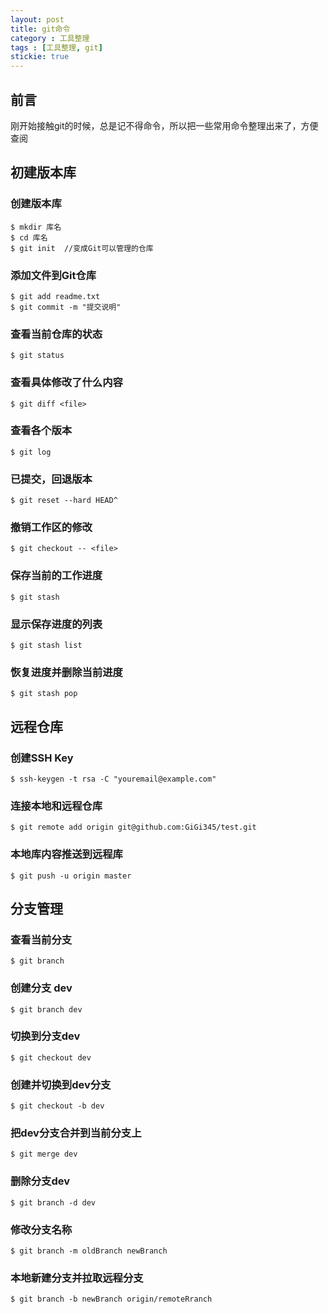```yaml
---
layout: post
title: git命令
category : 工具整理
tags : [工具整理, git]
stickie: true
---
```


## 前言

刚开始接触git的时候，总是记不得命令，所以把一些常用命令整理出来了，方便查阅
 
## 初建版本库
### 创建版本库
    $ mkdir 库名
    $ cd 库名
    $ git init  //变成Git可以管理的仓库
### 添加文件到Git仓库
    $ git add readme.txt
    $ git commit -m "提交说明"
### 查看当前仓库的状态
    $ git status
### 查看具体修改了什么内容
    $ git diff <file>
### 查看各个版本
    $ git log
### 已提交，回退版本
    $ git reset --hard HEAD^
### 撤销工作区的修改
    $ git checkout -- <file>
### 保存当前的工作进度
    $ git stash
### 显示保存进度的列表
    $ git stash list
### 恢复进度并删除当前进度
    $ git stash pop

## 远程仓库
### 创建SSH Key
    $ ssh-keygen -t rsa -C "youremail@example.com"
### 连接本地和远程仓库
    $ git remote add origin git@github.com:GiGi345/test.git
### 本地库内容推送到远程库
    $ git push -u origin master

## 分支管理
### 查看当前分支
    $ git branch
### 创建分支 dev
    $ git branch dev
### 切换到分支dev
    $ git checkout dev
### 创建并切换到dev分支
    $ git checkout -b dev
### 把dev分支合并到当前分支上
    $ git merge dev
### 删除分支dev
    $ git branch -d dev
### 修改分支名称
    $ git branch -m oldBranch newBranch
### 本地新建分支并拉取远程分支
    $ git branch -b newBranch origin/remoteRranch

